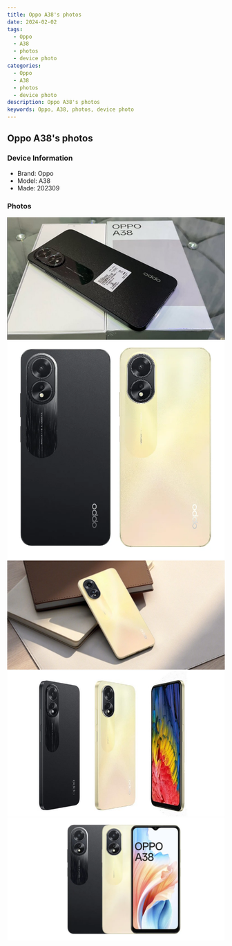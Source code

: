 ```yaml
---
title: Oppo A38's photos
date: 2024-02-02
tags: 
  - Oppo
  - A38
  - photos
  - device photo
categories: 
  - Oppo
  - A38
  - photos
  - device photo
description: Oppo A38's photos
keywords: Oppo, A38, photos, device photo
---
```


## Oppo A38's photos

### Device Information

- Brand: Oppo
- Model: A38
- Made: 202309

### Photos

![/images/best-assets/devices/oppo/oppo-a38/1.jpg](/images/best-assets/devices/oppo/oppo-a38/1.jpg)
![/images/best-assets/devices/oppo/oppo-a38/2.jpg](/images/best-assets/devices/oppo/oppo-a38/2.jpg)
![/images/best-assets/devices/oppo/oppo-a38/3.jpg](/images/best-assets/devices/oppo/oppo-a38/3.jpg)
![/images/best-assets/devices/oppo/oppo-a38/4.jpg](/images/best-assets/devices/oppo/oppo-a38/4.jpg)
![/images/best-assets/devices/oppo/oppo-a38/5.jpg](/images/best-assets/devices/oppo/oppo-a38/5.jpg)
